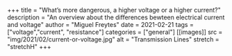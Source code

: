 
+++
title = "What’s more dangerous, a higher voltage or a higher current?"
description = "An overview about the differences bewteen electrical current and voltage"
author = "Miguel Freytes"
date = 2021-02-21
tags = ["voltage","current", "resistance"]
categories = ["general"]
[[images]]
  src = "img/2021/02/current-or-voltage.jpg"
  alt = "Transmission Lines"
  stretch = "stretchH"
+++
<!--
There's a common question when you start doing some electronic circuits, can I be hurted if I do something wrong? The answer is yes but there are some factors that you have to take care about.
First of all, What's the voltage? The voltage is a magnitude  

-->


